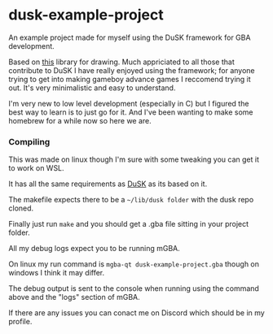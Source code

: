 # dusk-example-project
An example project made for myself using the DuSK framework for GBA development.

Based on [this](https://github.com/bmchtech/dusk/tree/main/) library for drawing. Much appriciated to all those that contribute to DuSK I have really enjoyed using the framework; for anyone trying to get into making gameboy advance games I reccomend trying it out. It's very minimalistic and easy to understand.

I'm very new to low level development (especially in C) but I figured the best way to learn is to just go for it. And I've been wanting to make some homebrew for a while now so here we are.

### Compiling

This was made on linux though I'm sure with some tweaking you can get it to work on WSL.

It has all the same requirements as [DuSK](https://github.com/bmchtech/dusk/tree/main/) as its based on it.

The makefile expects there to be a `~/lib/dusk folder` with the dusk repo cloned.

Finally just run `make` and you should get a .gba file sitting in your project folder.

All my debug logs expect you to be running mGBA.

On linux my run command is `mgba-qt dusk-example-project.gba` though on windows I think it may differ.

The debug output is sent to the console when running using the command above and the "logs" section of mGBA.

If there are any issues you can conact me on Discord which should be in my profile.
